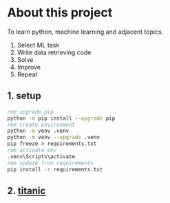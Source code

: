 # About this project

To learn python, machine learning and adjacent topics.

1. Select ML task
2. Write data retrieving code
3. Solve
4. Improve
5. Repeat

## 1. setup

```bat
rem upgrade pip
python -m pip install --upgrade pip
rem create environment
python -m venv .venv
python -m venv --upgrade .venv
pip freeze > requirements.txt
rem activate env
.venv\Scripts\activate
rem update from requirements
pip install -r requirements.txt
```

## 2. [titanic](https://www.kaggle.com/c/titanic)